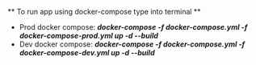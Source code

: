 ** To run app using docker-compose type into terminal **

- Prod docker compose: **_docker-compose -f docker-compose.yml -f docker-compose-prod.yml up -d --build_**
- Dev docker compose: **_docker-compose -f docker-compose.yml -f docker-compose-dev.yml up -d --build_**
